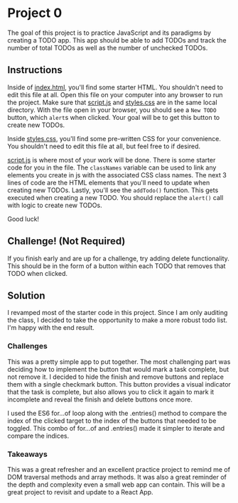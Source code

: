 # Project 0

The goal of this project is to practice JavaScript and its paradigms by creating
a TODO app. This app should be able to add TODOs and track the number of total
TODOs as well as the number of unchecked TODOs.

## Instructions

Inside of [index.html](/index.html), you'll find some starter HTML. You shouldn't
need to edit this file at all. Open this file on your computer into any browser
to run the project. Make sure that [script.js](/script.js) and [styles.css](/styles.css)
are in the same local directory. With the file open in your browser, you should
see a `New TODO` button, which `alert`s when clicked. Your goal will be to get
this button to create new TODOs.

Inside [styles.css](/styles.css), you'll find some pre-written CSS for your
convenience. You shouldn't need to edit this file at all, but feel free to if
desired.

[script.js](/script.js) is where most of your work will be done. There is some
starter code for you in the file. The `classNames` variable can be used to link
any elements you create in js with the associated CSS class names. The next 3
lines of code are the HTML elements that you'll need to update when creating new
TODOs. Lastly, you'll see the `addTodo()` function. This gets executed when
creating a new TODO. You should replace the `alert()` call with logic to create
new TODOs.

Good luck!

## Challenge! (Not Required)

If you finish early and are up for a challenge, try adding delete functionality.
This should be in the form of a button within each TODO that removes that TODO
when clicked.

## Solution

I revamped most of the starter code in this project. Since I am only auditing the class, I decided to take the opportunity to make a more robust todo list. I'm happy with the end result.

### Challenges

This was a pretty simple app to put together. The most challenging part was deciding how to implement the button that would mark a task complete, but not remove it. I decided to hide the finish and remove buttons and replace them with a single checkmark button. This button provides a visual indicator that the task is complete, but also allows you to click it again to mark it incomplete and reveal the finish and delete buttons once more.

I used the ES6 for...of loop along with the .entries() method to compare the index of the clicked target to the index of the buttons that needed to be toggled. This combo of for...of and .entries() made it simpler to iterate and compare the indices.

### Takeaways

This was a great refresher and an excellent practice project to remind me of DOM traversal methods and array methods. It was also a great reminder of the depth and complexity even a small web app can contain. This will be a great project to revisit and update to a React App.
